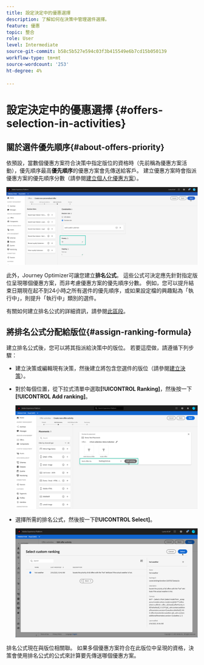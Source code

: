 ```yaml
---
title: 設定決定中的優惠選擇
description: 了解如何在決策中管理選件選擇。
feature: 優惠
topic: 整合
role: User
level: Intermediate
source-git-commit: b58c5b527e594c03f3b415549e6b7cd15b050139
workflow-type: tm+mt
source-wordcount: '253'
ht-degree: 4%

---
```


# 設定決定中的優惠選擇 {#offers-selection-in-activities}

## 關於選件優先順序{#about-offers-priority}

依預設，當數個優惠方案符合決策中指定版位的資格時（先前稱為優惠方案活動），優先順序最高&#x200B;**優先順序**&#x200B;的優惠方案會先傳送給客戶。 建立優惠方案時會指派優惠方案的優先順序分數（請參閱[建立個人化優惠方案](../offer-library/creating-personalized-offers.md)）。

![](../../assets/offer-priority.png)

此外，Journey Optimizer可讓您建立&#x200B;**排名公式**。 這些公式可決定應先針對指定版位呈現哪個優惠方案，而非考慮優惠方案的優先順序分數。 例如，您可以提升結束日期現在起不到24小時之所有選件的優先順序，或如果設定檔的興趣點為「執行中」，則提升「執行中」類別的選件。

有關如何建立排名公式的詳細資訊，請參閱[此區段](../offer-library/create-ranking-formulas.md)。

## 將排名公式分配給版位{#assign-ranking-formula}

建立排名公式後，您可以將其指派給決策中的版位。 若要這麼做，請遵循下列步驟：

* 建立決策或編輯現有決策，然後建立將包含您選件的版位（請參閱[建立決策](../offer-activities/create-offer-activities.md)）。

* 對於每個位置，從下拉式清單中選取&#x200B;**[!UICONTROL Ranking]**，然後按一下&#x200B;**[!UICONTROL Add ranking]**。

   ![](../../assets/offer-activity-ranking.png)

* 選擇所需的排名公式，然後按一下&#x200B;**[!UICONTROL Select]**。

   ![](../../assets/ranking-selection.png)

排名公式現在與版位相關聯。 如果多個優惠方案符合在此版位中呈現的資格，決策會使用排名公式的公式來計算要先傳送哪個優惠方案。
